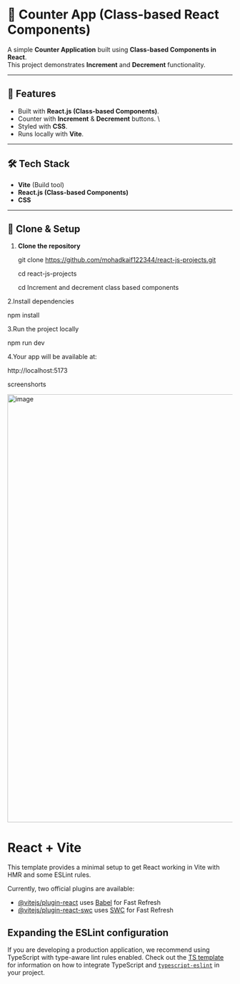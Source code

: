# 🔢 Counter App (Class-based React Components)

A simple **Counter Application** built using **Class-based Components in React**.  
This project demonstrates **Increment** and **Decrement** functionality.

---

## 🚀 Features
- Built with **React.js (Class-based Components)**.
- Counter with **Increment** & **Decrement** buttons.
\
- Styled with **CSS**.
- Runs locally with **Vite**.

---

## 🛠️ Tech Stack
- **Vite** (Build tool)
- **React.js (Class-based Components)**
- **CSS**

---

## 📂 Clone & Setup

1. **Clone the repository**
   
   git clone https://github.com/mohadkaif122344/react-js-projects.git
   
   cd react-js-projects
   
   cd Increment and decrement class based components


2.Install dependencies

npm install


3.Run the project locally

npm run dev


4.Your app will be available at:

http://localhost:5173

screenshorts

<img width="1880" height="959" alt="image" src="https://github.com/user-attachments/assets/050f8e7c-0f47-4bd2-b5da-e1b042efe8d3" />







# React + Vite

This template provides a minimal setup to get React working in Vite with HMR and some ESLint rules.

Currently, two official plugins are available:

- [@vitejs/plugin-react](https://github.com/vitejs/vite-plugin-react/blob/main/packages/plugin-react) uses [Babel](https://babeljs.io/) for Fast Refresh
- [@vitejs/plugin-react-swc](https://github.com/vitejs/vite-plugin-react/blob/main/packages/plugin-react-swc) uses [SWC](https://swc.rs/) for Fast Refresh

## Expanding the ESLint configuration

If you are developing a production application, we recommend using TypeScript with type-aware lint rules enabled. Check out the [TS template](https://github.com/vitejs/vite/tree/main/packages/create-vite/template-react-ts) for information on how to integrate TypeScript and [`typescript-eslint`](https://typescript-eslint.io) in your project.
